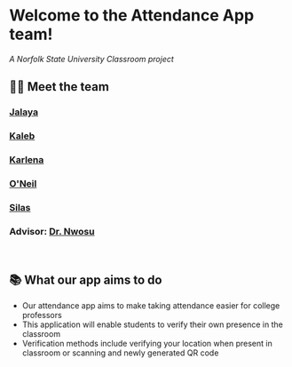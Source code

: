 # Welcome to the Attendance App team!
*A Norfolk State University Classroom project*

## 🧑‍💻 Meet the team
### **[Jalaya](https://github.com/)**
### **[Kaleb](https://github.com/KalebJ683/)**
### **[Karlena](https://github.com/yellowpretzel)**
### **[O'Neil](https://github.com/Owills15)**
### **[Silas](https://github.com/SilasVM)**
### **Advisor: [Dr. Nwosu](http://github.com)**

</br>

## 📚 What our app aims to do
- Our attendance app aims to make taking attendance easier for college professors
- This application will enable students to verify their own presence in the classroom
- Verification methods include verifying your location when present in classroom or scanning and newly generated QR code

</br>

